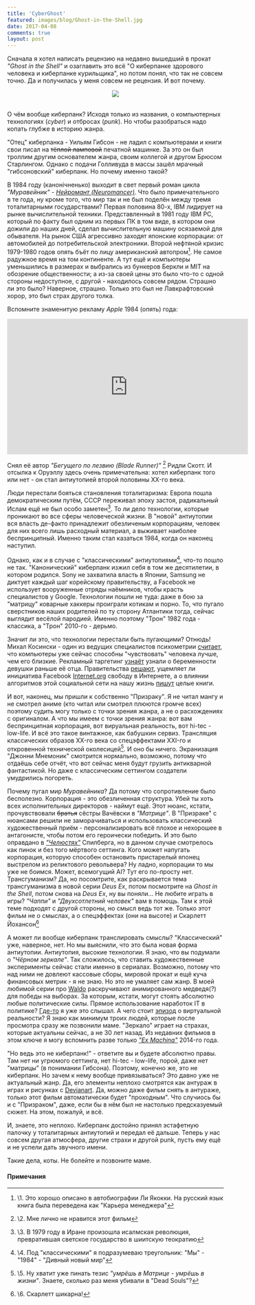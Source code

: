 ```yaml
---
title: 'CyberGhost'
featured: images/blog/Ghost-in-the-Shell.jpg
date: 2017-04-08
comments: true
layout: post
---
```

Сначала я хотел написать рецензию на недавно вышедший в прокат *"Ghost in the Shell"* и озаглавить это всё "О киберпанке здорового человека и киберпанке курильщика", но потом понял, что так не совсем точно. Да и получилась у меня совсем не рецензия. И вот почему.

<center><img src="http://geekandsundry.com/wp-content/uploads/2016/10/Ghost-in-the-Shell.jpg"/></center><br>

О чём вообще киберпанк? Исходя только из названия, о компьютерных технологиях (*cyber*) и отбросах (*punk*). Но чтобы разобраться надо копать глубже в историю жанра.

"Отец" киберпанка - Уильям Гибсон - не ладил с компьютерами и книги свои писал на <s>тёплой ламповой</s> печатной машинке. За это он был троллим другим основателем жанра, своим коллегой и другом Брюсом Старлингом. Однако с подачи Голливуда в массы зашёл мрачный "гибсоновский" киберпанк. Но почему именно такой?

В 1984 году (канонiчненько) выходит в свет первый роман цикла *"Муравейник"* - [*Нейромант (Neuromancer)*](https://ru.wikipedia.org/wiki/Нейромант). Что было примечательного в те года, ну кроме того, что мир так и не был поделён между тремя тоталитарными государствами? Первая половина 80-х, IBM лидирует на рынке вычислительной техники. Представленный в 1981 году IBM PC, который по факту был одним из первых ПК в том виде, в котором они дожили до наших дней, сделал вычислительную машину осязаемой для обывателя. На рынок США агрессивно заходят японские корпорации: от автомобилей до потребительской электроники. Второй нефтяной кризис 1979-1980 годов опять бъёт по лицу американский автопром[^1]. Не самое радужное время на том континенте. А тут ещё и компьютеры уменьшились в размерах и выбрались из бункеров Беркли и MIT на обозрение общественности; а из-за своей цены это было что-то с одной стороны недоступное, с другой - находилось совсем рядом. Страшно ли это было? Наверное, страшно. Только это был не Лавкрафтовский хорор, это был страх другого толка.

Вспомните знаменитую рекламу *Apple* 1984 (опять) года:
<div align="center">
<iframe width="560" height="315" src="https://www.youtube.com/embed/2zfqw8nhUwA" frameborder="0" allowfullscreen></iframe>
</div>

Снял её автор *"Бегущего по лезвию (Blade Runner)"* [^2] Ридли Скотт. И отсылка к Оруэллу здесь очень примечательна: хотел киберпанк того или нет - он стал антиутопией второй половины XX-го века.

Люди перестали бояться становления тоталитаризма: Европа пошла демократическим путём, СССР переживал эпоху застоя, радикальный Ислам ещё не был особо заметен[^3]. То ли дело технологии, которые проникают во все сферы человеческой жизни. В "новой" антиутопии вся власть де-факто принадлежит обезличеным корпорациям, человек для них всего лишь расходный материал, а выживает наиболее беспринципный. Именно таким стал казаться 1984, когда он наконец наступил.

Однако, как и в случае с "классическими" антиутопиями[^4], что-то пошло не так. "Канонический" киберпанк изжил себя в том же десятилетии, в котором родился. Sony не захватила власть в Японии, Samsung не диктует каждый шаг корейскому правительству, а Facebook не использует вооруженные отряды наёмников, чтобы красть специалистов у Google. Технологии пошли не туда: даже в бою за "матрицу" коварные хаккеры проиграли котикам и порно. То, что пугало сверстников наших родителей по ту сторону Атлантики тогда, сейчас выглядит весёлой пародией. Именно поэтому "Трон" 1982 года - классика, а "Трон" 2010-го - дерьмо.

Значит ли это, что технологии перестали быть пугающими? Отнюдь! Михал Косински - один из ведущих специалистов психометрии [считает](http://www.colta.ru/articles/society/14312), что компьютеры уже сейчас способны "чувствовать" человека лучше, чем его близкие. Рекламный таргетинг [узнаёт](https://habrahabr.ru/post/147284/) узнали о беременности девушки раньше её отца. Правительства [решают](https://www.theguardian.com/technology/2016/may/12/facebook-free-basics-india-zuckerberg), ущемляет ли инициатива Facebook [Internet.org](https://info.internet.org/en/) свободу в Интернете, а о влиянии алгоритмов этой социальной сети на нашу жизнь [пишут](https://www.amazon.com/Filter-Bubble-Personalized-Changing-Think/dp/0143121235) целые книги.

И вот, наконец, мы пришли к собственно "Призраку". Я не читал мангу и не смотрел аниме (кто читал или смотрел плюются громче всех) поэтому судить могу только с точки зрения жанра, а не о расхождениях с оригиналом. А что мы имеем с точки зрения жанра: вот вам беспринципная корпорация, вот вируальная реальность, вот hi-tec - low-life. И всё это такое винтажное, как бабушкин сервиз. Трансляция классических образов XX-го века со спецэффектами XXI-го и откровенной технической околесицей[^5]. И оно бы ничего. Экранизация "Джонни Мнемоник" смотрится нормально, возможно, потому что отдаёшь себе отчёт, что вот сейчас меня будут грузить антикварной фантастикой. Но даже с классическим сеттингом создатели умудрились погореть.

Почему пугал мир *Муравейника*? Да потому что сопротивление было бесполезно. Корпорация - это обезличенная структура. Убей ты хоть всех исполнительных директоров - наймут ещё. Этот нюанс, кстати, прочувствовали <s>братья</s> сёстры Вачёвски в *"Матрице"*. В "Призраке" с нюансами решили не заморачиваться и использовать классический художественный приём - персонализировать всё плохое и нехорошее в антагонисте, чтобы потом его героически победить. И это было оправдано в [*"Челюстях"*](http://www.imdb.com/title/tt0073195/?ref_=nv_sr_1) Спилберга, но в данном случае смотрелось как пинок и без того мёртвого сеттинга. Кого может напугать корпорация, которую способен остановить пристарелый японец выстрелом из реликтового револьвера? Ну ладно, корпорации то мы уже не боимся. Может, всемогущий AI? Тут его по-просту нет. Трансгуманизм? Да, но посомтрите, как раскрывается тема трансгуманизма в новой серии *Deus Ex*, потом посмотрите на *Ghost in the Shell*, потом снова на *Deus Ex*, ну вы поняли... Не любите играть в игры? *"Чаппи"* и *"Двухсотлетний человек"* вам в помощь. Там к этой теме подходят с другой стороны, но смысл ведь тот же. Только этот фильм не о смыслах, а о спецэффектах (они на высоте) и Скарлетт Йохансон[^6]

А может ли вообще киберпанк транслировать смыслы? "Классический" уже, наверное, нет. Но мы выяснили, что это была новая форма антиутопии. Антиутопия, высокие технологии. Я знаю, что вы подумали о *"Чёрном зеркале"*. Так сложилось, что ставить художественные эксперименты сейчас стали именно в сериалах. Возможно, потому что над ними не довлеют кассовые сборы, мировой прокат и ещё куча финансовых метрик - я не знаю. Но это не умаляет сам жанр. В моей любимой серии про [Waldo](http://www.imdb.com/title/tt2386296/) раскручивают анимированного медведя(?) для победы на выборах. За которым, кстати, могут стоять абсолютно любые политические силы. Прямое использование наработок IT в политике? [Где-то](http://nymag.com/selectall/2016/11/donald-trump-won-because-of-facebook.html) я уже это слышал. А чего стоит [эпизод](http://www.imdb.com/title/tt5709242/?ref_=ttep_ep2) о виртуальной реальности? Я знаю как минимум троих людей, которые после просмотра сразу же позвонили маме. "Зеркало" играет на страхах, которые актуальны сейчас, а не 30 лет назад. Из недавних фильмов в этом ключе я могу вспомнить разве только [*"Ex Machina"*](http://www.imdb.com/title/tt0470752/) 2014-го года.

"Но ведь это не киберпанк!" - ответите вы и будете абсолютно правы. Там нет ни угрюмого сеттинга, нет hi-tec - low-life, порой, даже нет "матрицы" (в понимании Гибсона). Поэтому, конечно же, это не киберпанк. Но зачем к нему вообще привязываться? Это давно уже не актуальный жанр. Да, его элементы неплохо смотрятся как антураж в играх и рисунках с [Devianart](http://www.deviantart.com/browse/all/?section=&global=1&q=cyberpunk&offset=0). Да, можно даже фильм снять в антураже, только этот фильм автоматически будет "проходным". Что случиось бы и с "Призраком", даже, если бы в нём был не настолько предсказуемый сюжет. На этом, пожалуй, и всё.

И, знаете, это неплохо. Киберпанк достойно принял эстафетную палочку у тоталитарных антиутопий и передал её дальше. Теперь у нас совсем другая атмосфера, другие страхи и другой punk, пусть ему ещё и не успели дать звучного имени.

Такие дела, коты. Не болейте и позвоните маме.
<br>

#### Примечания

[^1]: \1. Это хорошо описано в автобиографии Ли Якокки. На русский язык книга была переведена как "Карьера менеджера"
[^2]: \2. Мне лично не нравится этот фильм
[^3]: \3. В 1979 году в Иране произошла исалмская революция, превратившая светское государство в шиитскую теократию
[^4]: \4. Под "классическими" я подразумеваю треугольник: "Мы" - "1984" - "Дивный новый мир"
[^5]: \5. Ну хватит уже пинать тезис *"умрёшь в Матрице - умрёшь в жизни"*. Знаете, сколько раз меня убивали в "Dead Souls"?
[^6]: \6. Скарлетт шикарна!
